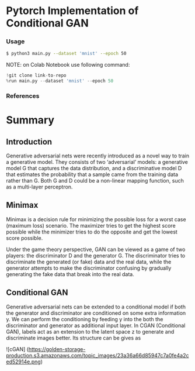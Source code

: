 # Pytorch Implementation of Conditional GAN 
### Usage
```bash
$ python3 main.py --dataset 'mnist' --epoch 50
```
NOTE: on Colab Notebook use following command:
```python
!git clone link-to-repo
%run main.py --dataset 'mnist' --epoch 50
```
### References

# Summary 

## Introduction

Generative adversarial nets were recently introduced as a novel way to train a generative model.
They consists of two ‘adversarial’ models: a generative model G that captures the data distribution, and a discriminative model D that estimates the probability that a sample came from the training
data rather than G. Both G and D could be a non-linear mapping function, such as a multi-layer perceptron.

## Minimax

Minimax is a decision rule for minimizing the possible loss for a worst case (maximum loss) scenario. 
The maximizer tries to get the highest score possible while the minimizer tries to do the opposite and get the lowest score possible.

Under the game theory perspective, GAN can be viewed as a game of two players: the discriminator D and the generator G. 
The discriminator tries to discriminate the generated (or fake) data and the real data, while the generator attempts to make the discriminator
confusing by gradually generating the fake data that break into the real data. 

## Conditional GAN

Generative adversarial nets can be extended to a conditional model if both the generator and discriminator are conditioned on some extra information y. We can perform the conditioning by feeding y into the both the discriminator and generator as additional input layer. 
In CGAN (Conditional GAN), labels act as an extension to the latent space z to generate and discriminate images better. Its structure can be gives as

![cGAN]
(https://golden-storage-production.s3.amazonaws.com/topic_images/23a36a66d85947c7a0fe4a2ced52914e.png)
